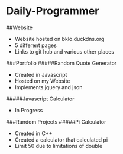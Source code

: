 # Daily-Programmer

##Website
* Website hosted on bklo.duckdns.org
* 5 different pages
* Links to git hub and various other places

###Portfolio
#####Random Quote Generator
* Created in Javascript
* Hosted on my Website
* Implements jquery and json

#####Javascript Calculator
* In Progress

###Random Projects
#####Pi Calculator
* Created in C++
* Created a calculator that calculated pi
* Limit 50 due to limitations of double
